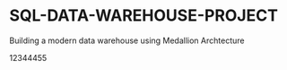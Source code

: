 # SQL-DATA-WAREHOUSE-PROJECT
Building a modern data warehouse using Medallion Archtecture


12344455
